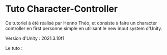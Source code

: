 # Tuto Character-Controller

Ce tutoriel à été réalisé par Henno Théo, et consiste à faire un character controller en first personne simple en utilisant le new input system d'Unity.

Version d'Unity : 2021.3.10f1

Le tuto : 

